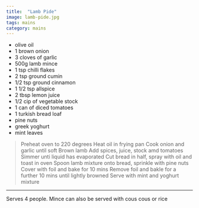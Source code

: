 ```yaml
---
title:  "Lamb Pide"
image: lamb-pide.jpg
tags: mains
category: mains
---
```


*  olive oil
* 1 brown onion
* 3 cloves of garlic
* 500g lamb mince
* 1 tsp chilli flakes
* 2 tsp ground cumin
* 1/2 tsp ground cinnamon
* 1 1/2 tsp allspice
* 2 tbsp lemon juice
* 1/2 cip of vegetable stock
* 1 can of diced tomatoes
* 1 turkish bread loaf
* pine nuts
* greek yoghurt
* mint leaves



> Preheat oven to 220 degrees
> Heat oil in frying pan
> Cook onion and garlic until soft
> Brown lamb
> Add spices, juice, stock amd tomatoes
> Simmer unti liquid has evaporated
> Cut bread in half, spray with oil and toast in oven
> Spoon lamb mixture onto bread, sprinkle with pine nuts
> Cover with foil and bake for 10 mins
> Remove foil and bakle for a further 10 mins until lightly browned
> Serve with mint and yoghurt mixture

---

Serves 4 people. Mince can also be served with cous cous or rice
